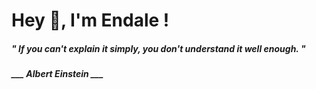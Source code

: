 <h1 title="head"> Hey 👋, I'm Endale !</h1>

**<h5><i>" If you can't explain it simply, you don't understand it well enough. "</i></h5>**

*<b>___ Albert Einstein ___</b>*
